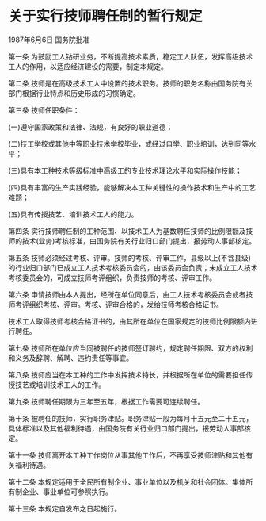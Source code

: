 # 关于实行技师聘任制的暂行规定

1987年6月6日 国务院批准　

<!-- INFO END -->

第一条 为鼓励工人钻研业务，不断提高技术素质，稳定工人队伍，发挥高级技术工人的作用，以适应经济建设的需要，制定本规定。

第二条 技师是在高级技术工人中设置的技术职务。技师的职务名称由国务院有关部门根据行业特点和历史形成的习惯确定。

第三条 技师任职条件：

(一)遵守国家政策和法律、法规，有良好的职业道德；

(二)技工学校或其他中等职业技术学校毕业，或经过自学、职业培训，达到同等水平；

(三)具有本工种技术等级标准中高级工的专业技术理论水平和实际操作技能；

(四)具有丰富的生产实践经验，能够解决本工种关键性的操作技术和生产中的工艺难题；

(五)具有传授技艺、培训技术工人的能力。

第四条 实行技师聘任制的工种范围、以技术工人为基数聘任技师的比例限额及技师的技术(业务)考核标准，由国务院有关行业归口部门提出，报劳动人事部核定。

第五条 技师必须经过考核、评审。技师的考核、评审工作，县级以上(不含县级)的行业归口部门已成立工人技术考核委员会的，由该委员会负责；未成立工人技术考核委员会的，可成立技师考评组织，负责技师的考核、评审工作。

第六条 申请技师由本人提出，经所在单位同意后，由工人技术考核委员会或者技师考评组织考核、评审。考核、评审合格的，发给技师考核合格证书。

技术工人取得技师考核合格证书的，由其所在单位在国家规定的技师比例限额内进行聘任。

第七条 技师所在单位应当同被聘任的技师签订聘约，规定聘任期限、双方的权利和义务及辞聘、解聘、违约责任等事宜。

第八条 技师应当在本工种的工作中发挥技术特长，并根据所在单位的需要担任传授技艺或培训技术工人的工作。

第九条 技师聘任期限为三年至五年，根据工作需要可连续聘任。

第十条 被聘任的技师，实行职务津贴。职务津贴一般为每月十五元至二十五元，具体标准以及其他福利待遇，由国务院有关行业归口部门提出，报劳动人事部核定。

第十一条 技师离开本工种工作岗位从事其他工作后，不再享受技师津贴和其他有关福利待遇。

第十二条 本规定适用于全民所有制企业、事业单位以及机关和社会团体。集体所有制企业、事业单位可参照执行。

第十三条 本规定自发布之日起施行。